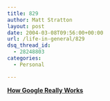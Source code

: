 ```yaml
---
title: 829
author: Matt Stratton
layout: post
date: 2004-03-08T09:56:00+00:00
url: /life-in-general/829
dsq_thread_id:
  - 28248803
categories:
  - Personal

---
```

<a href="https://www.google.com/technology/pigeonrank.html" target="_new"><b>How Google Really Works</b></a>